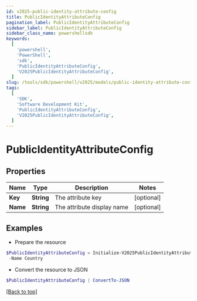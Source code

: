 ```yaml
---
id: v2025-public-identity-attribute-config
title: PublicIdentityAttributeConfig
pagination_label: PublicIdentityAttributeConfig
sidebar_label: PublicIdentityAttributeConfig
sidebar_class_name: powershellsdk
keywords:
  [
    'powershell',
    'PowerShell',
    'sdk',
    'PublicIdentityAttributeConfig',
    'V2025PublicIdentityAttributeConfig',
  ]
slug: /tools/sdk/powershell/v2025/models/public-identity-attribute-config
tags:
  [
    'SDK',
    'Software Development Kit',
    'PublicIdentityAttributeConfig',
    'V2025PublicIdentityAttributeConfig',
  ]
---
```


# PublicIdentityAttributeConfig

## Properties

| Name     | Type       | Description                | Notes      |
| -------- | ---------- | -------------------------- | ---------- |
| **Key**  | **String** | The attribute key          | [optional] |
| **Name** | **String** | The attribute display name | [optional] |

## Examples

- Prepare the resource

```powershell
$PublicIdentityAttributeConfig = Initialize-V2025PublicIdentityAttributeConfig  -Key country `
 -Name Country
```

- Convert the resource to JSON

```powershell
$PublicIdentityAttributeConfig | ConvertTo-JSON
```

[[Back to top]](#)
